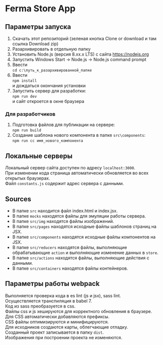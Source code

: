 # Ferma Store App
## Параметры запуска
1. Скачать этот репозиторий (зеленая кнопка Clone or download и там ссылка Download zip)    
1. Разархивировать в отдельную папку  
1. Установить Node.js (версия 8.xx.x LTS) с сайта https://nodejs.org  
1. Запустить Windows Start -> Node.js -> Node.js command prompt  
1. Ввести  
`cd c:\путь_к_разархивированной_папке`  
1. Ввести  
`npm install`  
и дождаться окончания установки  
1. Запустить сервер для разработки:  
`npm run dev`  
и сайт откроется в окне браузера  
### Для разработчиков
1. Подготовка файлов для публикации на сервере:  
`npm run build`
1. Создание шаблона нового компонента в папке `src\components`:  
`npm run cc имя_нового_компонента` 
## Локальные серверы
Локальный сервер сайта доступен по адресу `localhost:3000`.     
При изменении кода страница автоматически обновляется во всех открытых браузерах.  
Файл `constants.js` содержит адрес сервера с данными.  
## Sources
- В папке `src` находится файл index.html и index.jsx.
- В папке `mocks` находятся файлы для эмуляции работы сервера.  
- В папке `src/img` находятся файлы изображений.
- В папке `src/pages` находятся исходные файлы шаблонов страниц на JSX.
- В папке `src/components` находятся исходные файлы компонентов на JSX.
- В папке `src/reducers` находятся файлы, выполняющие обрабатывающие `action` и выполняющие изменение данных в `store`.
- В папке `src/actions` находятся файлы, выполняющие действия с данными.
- В папке `src/containers` находятся файлы контейнеров.
## Параметры работы webpack
Выполняется проверка кода в es lint (js и jsx), sass lint.  
Осуществляется транспиляция в babel 7.    
Код из sass преобразуется в css.  
Файлы css и js хешируются для корректного обновления в браузере.  
Для CSS автоматически добавляются префиксы.  
CSS файлы оптимизируются и минифицируются.  
Для исходников создаются карты, облегчающие отладку.  
Созданный проект записывается в папку `dist`.  
Изображения при построении проекта не изменяются.  